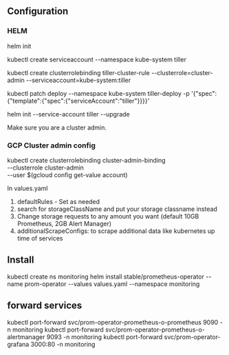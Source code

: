 
## Configuration

### HELM
helm init

kubectl create serviceaccount --namespace kube-system tiller

kubectl create clusterrolebinding tiller-cluster-rule --clusterrole=cluster-admin --serviceaccount=kube-system:tiller

kubectl patch deploy --namespace kube-system tiller-deploy -p '{"spec":{"template":{"spec":{"serviceAccount":"tiller"}}}}'

helm init --service-account tiller --upgrade

Make sure you are a cluster admin.

### GCP Cluster admin config
kubectl create clusterrolebinding cluster-admin-binding \
  --clusterrole cluster-admin \
  --user $(gcloud config get-value account)

In values.yaml

1. defaultRules - Set as needed
2. search for storageClassName and put your storage classname instead
3. Change storage requests to any amount you want (default 10GB Prometheus, 2GB Alert Manager)
4. additionalScrapeConfigs: to scrape additional data like kubernetes up time of services

## Install
kubectl create ns monitoring
helm install stable/prometheus-operator --name prom-operator --values values.yaml --namespace monitoring


## forward services

kubectl port-forward svc/prom-operator-prometheus-o-prometheus  9090 -n monitoring
kubectl port-forward svc/prom-operator-prometheus-o-alertmanager  9093 -n monitoring
kubectl port-forward svc/prom-operator-grafana  3000:80 -n monitoring